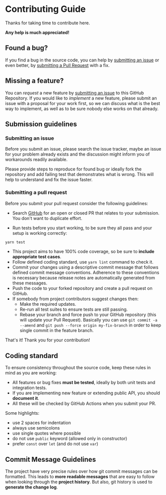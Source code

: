 # Contributing Guide

Thanks for taking time to contribute here.

**Any help is much appreciated!**

## Found a bug?

If you find a bug in the source code, you can help by [submitting an issue](https://github.com/10xcompany/neo4j/issues/new)
or even better, by [submitting a Pull Request](https://github.com/10xcompany/neo4j/issues/pulls) with a fix.

## Missing a feature?

You can _request_ a new feature by [submitting an issue](https://github.com/10xcompany/neo4j/issues/ew) to this GitHub
Repository. If you would like to _implement_ a new feature, please submit an issue with a proposal for your work first,
so we can discuss what is the best way to implement, as well as to be sure nobody else works on that already.

## Submission guidelines

### Submitting an issue

Before you submit an issue, please search the issue tracker, maybe an issue for your problem already exists and the discussion
might inform you of workarounds readily available.

Please provide steps to reproduce for found bug or ideally fork the repository and add failing test that demonstrates what
is wrong. This will help to understand and fix the issue faster.

### Submitting a pull request

Before you submit your pull request consider the following guidelines:

- Search [GitHub](https://github.com/mikro-orm/mikro-orm/pulls) for an open or closed PR
  that relates to your submission. You don't want to duplicate effort.

- Run tests before you start working, to be sure they all pass and your setup is working correctly:

```sh
yarn test
```

- This project aims to have 100% code coverage, so be sure to **include appropriate test cases**.
- Follow defined coding standard, use `yarn lint` command to check it.
- Commit your changes using a descriptive commit message that follows defined commit message conventions.
  Adherence to these conventions is necessary because release notes are automatically generated from these messages.
- Push the code to your forked repository and create a pull request on GitHub.
- If somebody from project contributors suggest changes then:
  - Make the required updates.
  - Re-run all test suites to ensure tests are still passing.
  - Rebase your branch and force push to your GitHub repository (this will update your Pull Request). Basically you can
    use `git commit -a --amend` and `git push --force origin my-fix-branch` in order to keep single commit in the feature
    branch.

That's it! Thank you for your contribution!

## Coding standard

To ensure consistency throughout the source code, keep these rules in mind as you are working:

- All features or bug fixes **must be tested**, ideally by both unit tests and integration tests.
- If you are implementing new feature or extending public API, you should **document it**.
- All these will be checked by GitHub Actions when you submit your PR.

Some highlights:

- use 2 spaces for indentation
- always use semicolons
- use single quotes where possible
- do not use `public` keyword (allowed only in constructor)
- prefer `const` over `let` (and do not use `var`)

## Commit Message Guidelines

The project have very precise rules over how git commit messages can be formatted. This leads to
**more readable messages** that are easy to follow when looking through the **project history**.
But also, git history is used to **generate the change log**.
